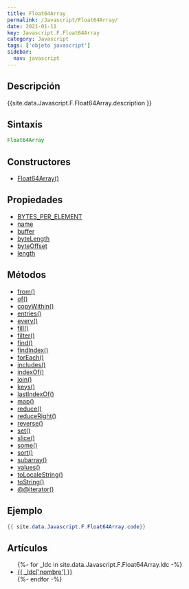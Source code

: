 ```yaml
---
title: Float64Array
permalink: /Javascript/Float64Array/
date: 2021-01-11
key: Javascript.F.Float64Array
category: Javascript
tags: ['objeto javascript']
sidebar: 
  nav: javascript
---
```


## Descripción
{{site.data.Javascript.F.Float64Array.description }}

## Sintaxis
~~~javascript
Float64Array
~~~

## Constructores
* [Float64Array()](/Javascript/Float64Array/Float64Array/)

## Propiedades
* [BYTES_PER_ELEMENT](/Javascript/Float64Array/BYTES_PER_ELEMENT/)
* [name](/Javascript/Float64Array/name/)
* [buffer](/Javascript/Float64Array/buffer/)
* [byteLength](/Javascript/Float64Array/byteLength/)
* [byteOffset](/Javascript/Float64Array/byteOffset/)
* [length](/Javascript/Float64Array/length/)

## Métodos
* [from()](/Javascript/Float64Array/from/)
* [of()](/Javascript/Float64Array/of/)
* [copyWithin()](/Javascript/Float64Array/copyWithin/)
* [entries()](/Javascript/Float64Array/entries/)
* [every()](/Javascript/Float64Array/every/)
* [fill()](/Javascript/Float64Array/fill/)
* [filter()](/Javascript/Float64Array/filter/)
* [find()](/Javascript/Float64Array/find/)
* [findIndex()](/Javascript/Float64Array/findIndex/)
* [forEach()](/Javascript/Float64Array/forEach/)
* [includes()](/Javascript/Float64Array/includes/)
* [indexOf()](/Javascript/Float64Array/indexOf/)
* [join()](/Javascript/Float64Array/join/)
* [keys()](/Javascript/Float64Array/keys/)
* [lastIndexOf()](/Javascript/Float64Array/lastIndexOf/)
* [map()](/Javascript/Float64Array/map/)
* [reduce()](/Javascript/Float64Array/reduce/)
* [reduceRight()](/Javascript/Float64Array/reduceRight/)
* [reverse()](/Javascript/Float64Array/reverse/)
* [set()](/Javascript/Float64Array/set/)
* [slice()](/Javascript/Float64Array/slice/)
* [some()](/Javascript/Float64Array/some/)
* [sort()](/Javascript/Float64Array/sort/)
* [subarray()](/Javascript/Float64Array/subarray/)
* [values()](/Javascript/Float64Array/values/)
* [toLocaleString()](/Javascript/Float64Array/toLocaleString/)
* [toString()](/Javascript/Float64Array/toString/)
* [@@iterator()](/Javascript/Float64Array/@@iterator/)

## Ejemplo
~~~java
{{ site.data.Javascript.F.Float64Array.code}}
~~~

## Artículos
<ul>
{%- for _ldc in site.data.Javascript.F.Float64Array.ldc -%}
   <li>
       <a href="{{_ldc['url'] }}">{{ _ldc['nombre'] }}</a>
   </li>
{%- endfor -%}
</ul>
